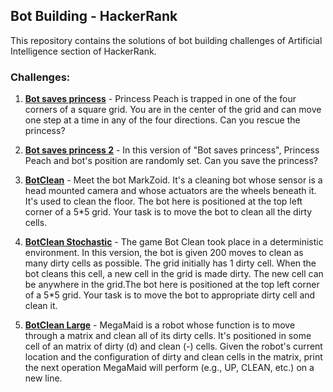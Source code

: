 ## Bot Building - HackerRank
This repository contains the solutions of bot building challenges of Artificial Intelligence section of HackerRank.

### **Challenges:**
1. **[Bot saves princess](https://www.hackerrank.com/challenges/saveprincess?hr_b=1)** - Princess Peach is trapped in one of the four corners of a square grid. You are in the center of the grid and can move one step at a time in any of the four directions. Can you rescue the princess?

2. **[Bot saves princess 2](https://www.hackerrank.com/challenges/saveprincess2?hr_b=1)** - In this version of "Bot saves princess", Princess Peach and bot's position are randomly set. Can you save the princess?

3. **[BotClean](https://www.hackerrank.com/challenges/botclean?hr_b=1)** - Meet the bot MarkZoid. It's a cleaning bot whose sensor is a head mounted camera and whose actuators are the wheels beneath it. It's used to clean the floor. The bot here is positioned at the top left corner of a 5*5 grid. Your task is to move the bot to clean all the dirty cells.

4. **[BotClean Stochastic](https://www.hackerrank.com/challenges/botcleanr?hr_b=1)** - The game Bot Clean took place in a deterministic environment. In this version, the bot is given 200 moves to clean as many dirty cells as possible. The grid initially has 1 dirty cell. When the bot cleans this cell, a new cell in the grid is made dirty. The new cell can be anywhere in the grid.The bot here is positioned at the top left corner of a 5*5 grid. Your task is to move the bot to appropriate dirty cell and clean it.

5. **[BotClean Large](https://www.hackerrank.com/challenges/botcleanlarge?hr_b=1)** - MegaMaid is a robot whose function is to move through a matrix and clean all of its dirty cells. It's positioned in some cell of an  matrix of dirty (d) and clean (-) cells. Given the robot's current location and the configuration of dirty and clean cells in the matrix, print the next operation MegaMaid will perform (e.g., UP, CLEAN, etc.) on a new line.
